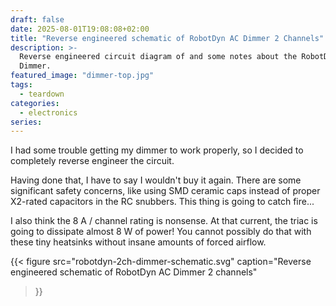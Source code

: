 ```yaml
---
draft: false
date: 2025-08-01T19:08:08+02:00
title: "Reverse engineered schematic of RobotDyn AC Dimmer 2 Channels"
description: >-
  Reverse engineered circuit diagram of and some notes about the RobotDyn AC
  Dimmer.
featured_image: "dimmer-top.jpg"
tags:
  - teardown
categories:
  - electronics
series:
---
```

I had some trouble getting my dimmer to work properly, so I decided to
completely reverse engineer the circuit.

Having done that, I have to say I wouldn't buy it again. There are some
significant safety concerns, like using SMD ceramic caps instead of proper
X2-rated capacitors in the RC snubbers. This thing is going to catch fire...

I also think the 8&nbsp;A / channel rating is nonsense. At that current, the
triac is going to dissipate almost 8&nbsp;W of power! You cannot possibly do
that with these tiny heatsinks without insane amounts of forced airflow.

{{< figure src="robotdyn-2ch-dimmer-schematic.svg"
    caption="Reverse engineered schematic of RobotDyn AC Dimmer 2 channels"
>}}
